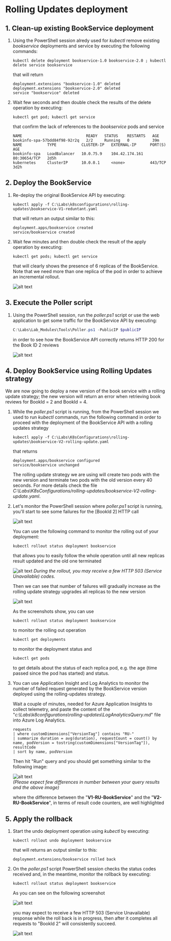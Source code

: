 # Rolling Updates deployment

## 1. Clean-up existing BookService deployment

1. Using the PowerShell session alredy used for _kubectl_ remove existing _bookservice_ deployments and service by executing the following commands:

    ```plain
    kubectl delete deployment bookservice-1.0 bookservice-2.0 ; kubectl delete service bookservice
    ```

    that will return

    ```plain
    deployment.extensions "bookservice-1.0" deleted
    deployment.extensions "bookservice-2.0" deleted
    service "bookservice" deleted
    ```

2. Wait few seconds and then double check the results of the delete operation by executing:

    ```dos
    kubectl get pod; kubectl get service
    ```

    that confirm the lack of references to the _bookservice_ pods and service

    ```plain
    NAME                            READY   STATUS    RESTARTS   AGE
    bookinfo-spa-57bdd84f98-92r2q   2/2     Running   0          39m
    NAME           TYPE           CLUSTER-IP   EXTERNAL-IP      PORT(S)        AGE
    bookinfo-spa   LoadBalancer   10.0.75.9    104.42.174.161   80:30654/TCP   2d5h
    kubernetes     ClusterIP      10.0.0.1     <none>           443/TCP        3d2h
    ```

## 2. Deploy the BookService

1. Re-deploy the original BookService API by executing:

    ```dos
    kubectl apply -f C:\Labs\k8sconfigurations\rolling-updates\bookservice-V1-reduntant.yaml
    ```

    that will return an output similar to this:

    ```dos
    deployment.apps/bookservice created
    service/bookservice created
    ```

2. Wait few minutes and then double check the result of the apply operation by executing:

     ```dos
    kubectl get pods; kubectl get service
    ```

    that will clearly shows the presence of 6 replicas of the BookService. Note that we need more than one replica of the pod in order to achieve an incremental rollout.

    ![alt text](imgs/mod_03_img_01.png "BookService 6 replicas")

## 3. Execute the Poller script

1. Using the PowerShell session, run the _poller.ps1_ script or use the web application to get some traffic for the BookService API by executing:

    ```powershell
    C:\Labs\Lab_Modules\Tools\Poller.ps1 -PublicIP $publicIP
    ```

    in order to see how the BookService API correctly returns HTTP 200 for the Book ID 2 reviews

    ![alt text](imgs/mod_03_img_02.png "BookService 6 replicas")

## 4. Deploy BookService using Rolling Updates strategy
We are now going to deploy a new version of the book service with a rolling update strategy; the new version will return an error when retrieving book reviews for BookId = 2 and BookId = 4.

1. While the _poller.ps1_ script is running, from the PowerShell session we used to run _kubectl_ commands, run the following command in order to proceed with the deployment of the BookService API with a rolling updates strategy

   ```dos
   kubectl apply -f C:\Labs\K8sConfigurations\rolling-updates\bookservice-V2-rolling-update.yaml
   ```

   that returns

   ```plain
   deployment.apps/bookservice configured
   service/bookservice unchanged
   ```

   The rolling update strategy we are using will create two pods with the new version and terminate two pods with the old version every 40 seconds. For more details check the file _C:\Labs\K8sConfigurations/rolling-updates/bookservice-V2-rolling-update.yaml_.

2. Let's monitor the PowerShell session where _poller.ps1_ script is running, you'll start to see some failures for the  [BookId 2] HTTP call

    ![alt text](imgs/mod_03_img_03.png "BookService RU deploy 1")

     You can use the following command to monitor the rolling out of your deployment:

    ```dos
    kubectl rollout status deployment bookservice
    ```

    that allows you to easily follow the whole operation until all new replicas result updated and the old one terminated

    ![alt text](imgs/mod_03_img_08.png "BookService RU deploy 3")
    _During the rollout, you may receive a few HTTP 503 (Service Unavailable) codes._

    Then we can see that number of failures will gradually increase as the rolling update strategy upgrades all replicas to the new version

    ![alt text](imgs/mod_03_img_04.png "BookService RU deploy 2")

    As the screenshots show, you can use

    ```dos
    kubectl rollout status deployment bookservice
    ```

    to monitor the rolling out operation

    ```dos
    kubectl get deployments
    ```

    to monitor the deployment status and

    ```dos
    kubectl get pods
    ```

    to get details about the status of each replica pod, e.g. the age (time passed since the pod has started) and status.

3. You can use Application Insight and Log Analytics to monitor the number of failed request generated by the BookService version deployed using the rolling-updates strategy.

   Wait a couple of minutes, needed for Azure Application Insights to collect telemetry, and paste the content of the "_c:\Labs\k8configurations\rolling-updates\LogAnalyticsQuery.md_" file into Azure Log Analytics.

    ```plain
    requests
    | where customDimensions["VersionTag"] contains "RU-"
    | summarize duration = avg(duration), requestCount = count() by name, podVersion = tostring(customDimensions["VersionTag"]), resultCode 
    | sort by name, podVersion
    ```

    Then hit "Run" query and you should get something similar to the following image:

    ![alt text](imgs/mod_03_img_06.png "BookService RU deploy 2")  
    _(Please expect few differences in number between your query results and the above image)_

    where the difference between the "**V1-RU-BookService**" and the "**V2-RU-BookService**", in terms of result code counters, are well highlighted

## 5. Apply the rollback

1. Start the undo deployment operation using _kubectl_ by executing:

    ```dos
    kubectl rollout undo deployment bookservice
    ```

    that will returns an output similar to this:

    ```plain
    deployment.extensions/bookservice rolled back
    ```

2. On the _poller.ps1_ script PowerShell session checks the status codes received and, in the meantime, monitor the rollback by executing:

    ```dos
    kubectl rollout status deployment bookservice
    ```

    As you can see on the following screenshot

    ![alt text](imgs/mod_03_img_09.png "BookService RU Undo 1")

    you may expect to receive a few HTTP 503 (Service Unavailable) response while the roll back is in progress, then after it completes all requests to "BookId 2" will consistently succeed.

    ![alt text](imgs/mod_03_img_10.png "BookService RU Undo 2")